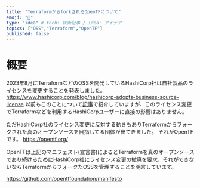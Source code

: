 ```yaml
---
title: "TerraformからforkされるOpenTFについて"
emoji: "🍴"
type: "idea" # tech: 技術記事 / idea: アイデア
topics: ["OSS","Terraform","OpenTF"]
published: false
---
```


# 概要
2023年8月にTerraformなどのOSSを開発しているHashiCorp社は自社製品のライセンスを変更することを発表しました。
https://www.hashicorp.com/blog/hashicorp-adopts-business-source-license
以前もこのことについて[記事](https://zenn.dev/yuta28/articles/migration-terraform-to-pulumi)で紹介していますが、このライセンス変更でTerraformなどを利用するHashiCorpユーザーに直接の影響はありません。

ただHashiCorp社のライセンス変更に反対する動きもありTerraformからフォークされた真のオープンソースを目指してる団体が出てきました。
それがOpenTFです。
https://opentf.org/

OpenTFは上記のマニフェスト(宣言書)によるとTerraformを真のオープンソースであり続けるためにHashiCorp社にライセンス変更の撤廃を要求、それができないならTerraformからフォークたOSSを管理することを明言しています。

https://github.com/opentffoundation/manifesto